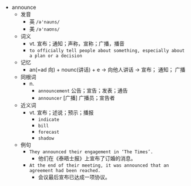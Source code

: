 - announce
  - 发音
    - 英 `/ə'nauns/`
    - 美 `/ə'naʊns/`
  - 词义
    - vt. 宣布；通知；声称，宣称；广播，播音
    - `to officially tell people about something, especially about a plan or a decision`
  - 记忆
    - an(=ad 向) + nounc(讲话) + e → 向他人讲话 → 宣布； 通知； 广播
  - 同根词
    - n.
      - `announcement` 公告；宣告；发表；通告
      - `announcer` [广播] 广播员；宣告者
  - 近义词
    - vt. 宣布；述说；预示；播报
      - `indicate`
      - `bill`
      - `forecast`
      - `shadow`
  - 例句
    - `They announced their engagement in ‘The Times’.`
      - 他们在《泰晤士报》上宣布了订婚的消息。
    - `At the end of their meeting, it was announced that an agreement had been reached.`
      - 会议最后宣布已达成一项协议。

